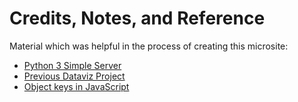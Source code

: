 # Credits, Notes, and Reference

Material which was helpful in the process of creating this microsite:

  + [Python 3 Simple Server](https://stackoverflow.com/a/17351115/670433)
  + [Previous Dataviz Project](https://github.com/data-creative/us-state-legislature-compositions/blob/master/index.html)
  + [Object keys in JavaScript](https://developer.mozilla.org/en-US/docs/Web/JavaScript/Reference/Global_Objects/Object/keys)

